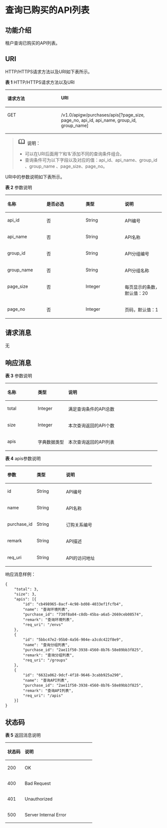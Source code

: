 # 查询已购买的API列表<a name="ZH-CN_TOPIC_0000001082135129"></a>

## 功能介绍<a name="zh-cn_topic_0118924524_section29753322"></a>

租户查询已购买的API列表。

## URI<a name="zh-cn_topic_0118924524_section66453312"></a>

HTTP/HTTPS请求方法以及URI如下表所示。

**表 1**  HTTP/HTTPS请求方法以及URI

<a name="zh-cn_topic_0118924524_table48425505"></a>
<table><thead align="left"><tr id="zh-cn_topic_0118924524_row56159133"><th class="cellrowborder" valign="top" width="34.339999999999996%" id="mcps1.2.3.1.1"><p id="zh-cn_topic_0118924524_p52595892"><a name="zh-cn_topic_0118924524_p52595892"></a><a name="zh-cn_topic_0118924524_p52595892"></a>请求方法</p>
</th>
<th class="cellrowborder" valign="top" width="65.66%" id="mcps1.2.3.1.2"><p id="zh-cn_topic_0118924524_p32408880"><a name="zh-cn_topic_0118924524_p32408880"></a><a name="zh-cn_topic_0118924524_p32408880"></a>URI</p>
</th>
</tr>
</thead>
<tbody><tr id="zh-cn_topic_0118924524_row7873657"><td class="cellrowborder" valign="top" width="34.339999999999996%" headers="mcps1.2.3.1.1 "><p id="zh-cn_topic_0118924524_p33786486"><a name="zh-cn_topic_0118924524_p33786486"></a><a name="zh-cn_topic_0118924524_p33786486"></a>GET</p>
</td>
<td class="cellrowborder" valign="top" width="65.66%" headers="mcps1.2.3.1.2 "><p id="zh-cn_topic_0118924524_p52350864"><a name="zh-cn_topic_0118924524_p52350864"></a><a name="zh-cn_topic_0118924524_p52350864"></a>/v1.0/apigw/purchases/apis[?page_size, page_no, api_id, api_name, group_id, group_name]</p>
</td>
</tr>
</tbody>
</table>

>![](public_sys-resources/icon-note.gif) **说明：** 
>-   可以在URI后面用‘?’和‘&’添加不同的查询条件组合。
>-   查询条件可为以下字段以及对应的值：api\_id、api\_name、group\_id 、group\_name 、page\_size、page\_no。

URI中的参数说明如下表所示。

**表 2**  参数说明

<a name="zh-cn_topic_0118924524_table30588162"></a>
<table><thead align="left"><tr id="zh-cn_topic_0118924524_row36555591"><th class="cellrowborder" valign="top" width="25%" id="mcps1.2.5.1.1"><p id="zh-cn_topic_0118924524_p8212881"><a name="zh-cn_topic_0118924524_p8212881"></a><a name="zh-cn_topic_0118924524_p8212881"></a>名称</p>
</th>
<th class="cellrowborder" valign="top" width="25%" id="mcps1.2.5.1.2"><p id="zh-cn_topic_0118924524_p61263644"><a name="zh-cn_topic_0118924524_p61263644"></a><a name="zh-cn_topic_0118924524_p61263644"></a>是否必选</p>
</th>
<th class="cellrowborder" valign="top" width="25%" id="mcps1.2.5.1.3"><p id="zh-cn_topic_0118924524_p63408144"><a name="zh-cn_topic_0118924524_p63408144"></a><a name="zh-cn_topic_0118924524_p63408144"></a>类型</p>
</th>
<th class="cellrowborder" valign="top" width="25%" id="mcps1.2.5.1.4"><p id="zh-cn_topic_0118924524_p35786003"><a name="zh-cn_topic_0118924524_p35786003"></a><a name="zh-cn_topic_0118924524_p35786003"></a>说明</p>
</th>
</tr>
</thead>
<tbody><tr id="zh-cn_topic_0118924524_row12985168"><td class="cellrowborder" valign="top" width="25%" headers="mcps1.2.5.1.1 "><p id="zh-cn_topic_0118924524_p45165677"><a name="zh-cn_topic_0118924524_p45165677"></a><a name="zh-cn_topic_0118924524_p45165677"></a>api_id</p>
</td>
<td class="cellrowborder" valign="top" width="25%" headers="mcps1.2.5.1.2 "><p id="zh-cn_topic_0118924524_p34541202"><a name="zh-cn_topic_0118924524_p34541202"></a><a name="zh-cn_topic_0118924524_p34541202"></a>否</p>
</td>
<td class="cellrowborder" valign="top" width="25%" headers="mcps1.2.5.1.3 "><p id="zh-cn_topic_0118924524_p46373992"><a name="zh-cn_topic_0118924524_p46373992"></a><a name="zh-cn_topic_0118924524_p46373992"></a>String</p>
</td>
<td class="cellrowborder" valign="top" width="25%" headers="mcps1.2.5.1.4 "><p id="zh-cn_topic_0118924524_p65305878"><a name="zh-cn_topic_0118924524_p65305878"></a><a name="zh-cn_topic_0118924524_p65305878"></a>API编号</p>
</td>
</tr>
<tr id="zh-cn_topic_0118924524_row50881998"><td class="cellrowborder" valign="top" width="25%" headers="mcps1.2.5.1.1 "><p id="zh-cn_topic_0118924524_p27801205"><a name="zh-cn_topic_0118924524_p27801205"></a><a name="zh-cn_topic_0118924524_p27801205"></a>api_name</p>
</td>
<td class="cellrowborder" valign="top" width="25%" headers="mcps1.2.5.1.2 "><p id="zh-cn_topic_0118924524_p37305095"><a name="zh-cn_topic_0118924524_p37305095"></a><a name="zh-cn_topic_0118924524_p37305095"></a>否</p>
</td>
<td class="cellrowborder" valign="top" width="25%" headers="mcps1.2.5.1.3 "><p id="zh-cn_topic_0118924524_p1813870"><a name="zh-cn_topic_0118924524_p1813870"></a><a name="zh-cn_topic_0118924524_p1813870"></a>String</p>
</td>
<td class="cellrowborder" valign="top" width="25%" headers="mcps1.2.5.1.4 "><p id="zh-cn_topic_0118924524_p12705810"><a name="zh-cn_topic_0118924524_p12705810"></a><a name="zh-cn_topic_0118924524_p12705810"></a>API名称</p>
</td>
</tr>
<tr id="zh-cn_topic_0118924524_row47243430"><td class="cellrowborder" valign="top" width="25%" headers="mcps1.2.5.1.1 "><p id="zh-cn_topic_0118924524_p1512623"><a name="zh-cn_topic_0118924524_p1512623"></a><a name="zh-cn_topic_0118924524_p1512623"></a>group_id</p>
</td>
<td class="cellrowborder" valign="top" width="25%" headers="mcps1.2.5.1.2 "><p id="zh-cn_topic_0118924524_p55413673"><a name="zh-cn_topic_0118924524_p55413673"></a><a name="zh-cn_topic_0118924524_p55413673"></a>否</p>
</td>
<td class="cellrowborder" valign="top" width="25%" headers="mcps1.2.5.1.3 "><p id="zh-cn_topic_0118924524_p59322556"><a name="zh-cn_topic_0118924524_p59322556"></a><a name="zh-cn_topic_0118924524_p59322556"></a>String</p>
</td>
<td class="cellrowborder" valign="top" width="25%" headers="mcps1.2.5.1.4 "><p id="zh-cn_topic_0118924524_p40397711"><a name="zh-cn_topic_0118924524_p40397711"></a><a name="zh-cn_topic_0118924524_p40397711"></a>API分组编号</p>
</td>
</tr>
<tr id="zh-cn_topic_0118924524_row28035080"><td class="cellrowborder" valign="top" width="25%" headers="mcps1.2.5.1.1 "><p id="zh-cn_topic_0118924524_p56248990"><a name="zh-cn_topic_0118924524_p56248990"></a><a name="zh-cn_topic_0118924524_p56248990"></a>group_name</p>
</td>
<td class="cellrowborder" valign="top" width="25%" headers="mcps1.2.5.1.2 "><p id="zh-cn_topic_0118924524_p59874378"><a name="zh-cn_topic_0118924524_p59874378"></a><a name="zh-cn_topic_0118924524_p59874378"></a>否</p>
</td>
<td class="cellrowborder" valign="top" width="25%" headers="mcps1.2.5.1.3 "><p id="zh-cn_topic_0118924524_p17986417"><a name="zh-cn_topic_0118924524_p17986417"></a><a name="zh-cn_topic_0118924524_p17986417"></a>String</p>
</td>
<td class="cellrowborder" valign="top" width="25%" headers="mcps1.2.5.1.4 "><p id="zh-cn_topic_0118924524_p47613693"><a name="zh-cn_topic_0118924524_p47613693"></a><a name="zh-cn_topic_0118924524_p47613693"></a>API分组名称</p>
</td>
</tr>
<tr id="zh-cn_topic_0118924524_row16992086"><td class="cellrowborder" valign="top" width="25%" headers="mcps1.2.5.1.1 "><p id="zh-cn_topic_0118924524_p34181701"><a name="zh-cn_topic_0118924524_p34181701"></a><a name="zh-cn_topic_0118924524_p34181701"></a>page_size</p>
</td>
<td class="cellrowborder" valign="top" width="25%" headers="mcps1.2.5.1.2 "><p id="zh-cn_topic_0118924524_p17254385"><a name="zh-cn_topic_0118924524_p17254385"></a><a name="zh-cn_topic_0118924524_p17254385"></a>否</p>
</td>
<td class="cellrowborder" valign="top" width="25%" headers="mcps1.2.5.1.3 "><p id="zh-cn_topic_0118924524_p55427905"><a name="zh-cn_topic_0118924524_p55427905"></a><a name="zh-cn_topic_0118924524_p55427905"></a>Integer</p>
</td>
<td class="cellrowborder" valign="top" width="25%" headers="mcps1.2.5.1.4 "><p id="zh-cn_topic_0118924524_p60475293"><a name="zh-cn_topic_0118924524_p60475293"></a><a name="zh-cn_topic_0118924524_p60475293"></a>每页显示的条数，默认值：20</p>
</td>
</tr>
<tr id="zh-cn_topic_0118924524_row7406732"><td class="cellrowborder" valign="top" width="25%" headers="mcps1.2.5.1.1 "><p id="zh-cn_topic_0118924524_p63074406"><a name="zh-cn_topic_0118924524_p63074406"></a><a name="zh-cn_topic_0118924524_p63074406"></a>page_no</p>
</td>
<td class="cellrowborder" valign="top" width="25%" headers="mcps1.2.5.1.2 "><p id="zh-cn_topic_0118924524_p8753281"><a name="zh-cn_topic_0118924524_p8753281"></a><a name="zh-cn_topic_0118924524_p8753281"></a>否</p>
</td>
<td class="cellrowborder" valign="top" width="25%" headers="mcps1.2.5.1.3 "><p id="zh-cn_topic_0118924524_p37927173"><a name="zh-cn_topic_0118924524_p37927173"></a><a name="zh-cn_topic_0118924524_p37927173"></a>Integer</p>
</td>
<td class="cellrowborder" valign="top" width="25%" headers="mcps1.2.5.1.4 "><p id="zh-cn_topic_0118924524_p52202136"><a name="zh-cn_topic_0118924524_p52202136"></a><a name="zh-cn_topic_0118924524_p52202136"></a>页码，默认值：1</p>
</td>
</tr>
</tbody>
</table>

## 请求消息<a name="zh-cn_topic_0118924524_section61208897"></a>

无

## 响应消息<a name="zh-cn_topic_0118924524_section58973653"></a>

**表 3**  参数说明

<a name="zh-cn_topic_0118924524_table52022692"></a>
<table><thead align="left"><tr id="zh-cn_topic_0118924524_row36307850"><th class="cellrowborder" valign="top" width="20%" id="mcps1.2.4.1.1"><p id="zh-cn_topic_0118924524_p55254728"><a name="zh-cn_topic_0118924524_p55254728"></a><a name="zh-cn_topic_0118924524_p55254728"></a>名称</p>
</th>
<th class="cellrowborder" valign="top" width="20%" id="mcps1.2.4.1.2"><p id="zh-cn_topic_0118924524_p46447987"><a name="zh-cn_topic_0118924524_p46447987"></a><a name="zh-cn_topic_0118924524_p46447987"></a>类型</p>
</th>
<th class="cellrowborder" valign="top" width="60%" id="mcps1.2.4.1.3"><p id="zh-cn_topic_0118924524_p4190578"><a name="zh-cn_topic_0118924524_p4190578"></a><a name="zh-cn_topic_0118924524_p4190578"></a>说明</p>
</th>
</tr>
</thead>
<tbody><tr id="zh-cn_topic_0118924524_row3892526"><td class="cellrowborder" valign="top" width="20%" headers="mcps1.2.4.1.1 "><p id="zh-cn_topic_0118924524_p46859150"><a name="zh-cn_topic_0118924524_p46859150"></a><a name="zh-cn_topic_0118924524_p46859150"></a>total</p>
</td>
<td class="cellrowborder" valign="top" width="20%" headers="mcps1.2.4.1.2 "><p id="zh-cn_topic_0118924524_p37494778"><a name="zh-cn_topic_0118924524_p37494778"></a><a name="zh-cn_topic_0118924524_p37494778"></a>Integer</p>
</td>
<td class="cellrowborder" valign="top" width="60%" headers="mcps1.2.4.1.3 "><p id="zh-cn_topic_0118924524_p17178203"><a name="zh-cn_topic_0118924524_p17178203"></a><a name="zh-cn_topic_0118924524_p17178203"></a>满足查询条件的API总数</p>
</td>
</tr>
<tr id="zh-cn_topic_0118924524_row20386107"><td class="cellrowborder" valign="top" width="20%" headers="mcps1.2.4.1.1 "><p id="zh-cn_topic_0118924524_p40661990"><a name="zh-cn_topic_0118924524_p40661990"></a><a name="zh-cn_topic_0118924524_p40661990"></a>size</p>
</td>
<td class="cellrowborder" valign="top" width="20%" headers="mcps1.2.4.1.2 "><p id="zh-cn_topic_0118924524_p5286906"><a name="zh-cn_topic_0118924524_p5286906"></a><a name="zh-cn_topic_0118924524_p5286906"></a>Integer</p>
</td>
<td class="cellrowborder" valign="top" width="60%" headers="mcps1.2.4.1.3 "><p id="zh-cn_topic_0118924524_p25586205"><a name="zh-cn_topic_0118924524_p25586205"></a><a name="zh-cn_topic_0118924524_p25586205"></a>本次查询返回的API个数</p>
</td>
</tr>
<tr id="zh-cn_topic_0118924524_row28949261"><td class="cellrowborder" valign="top" width="20%" headers="mcps1.2.4.1.1 "><p id="zh-cn_topic_0118924524_p63188813"><a name="zh-cn_topic_0118924524_p63188813"></a><a name="zh-cn_topic_0118924524_p63188813"></a>apis</p>
</td>
<td class="cellrowborder" valign="top" width="20%" headers="mcps1.2.4.1.2 "><p id="zh-cn_topic_0118924524_p18020209"><a name="zh-cn_topic_0118924524_p18020209"></a><a name="zh-cn_topic_0118924524_p18020209"></a>字典数据类型</p>
</td>
<td class="cellrowborder" valign="top" width="60%" headers="mcps1.2.4.1.3 "><p id="zh-cn_topic_0118924524_p50350818"><a name="zh-cn_topic_0118924524_p50350818"></a><a name="zh-cn_topic_0118924524_p50350818"></a>本次查询返回的API列表</p>
</td>
</tr>
</tbody>
</table>

**表 4**  apis参数说明

<a name="zh-cn_topic_0118924524_table50504178"></a>
<table><thead align="left"><tr id="zh-cn_topic_0118924524_row21047105"><th class="cellrowborder" valign="top" width="20%" id="mcps1.2.4.1.1"><p id="zh-cn_topic_0118924524_p27093960"><a name="zh-cn_topic_0118924524_p27093960"></a><a name="zh-cn_topic_0118924524_p27093960"></a>参数</p>
</th>
<th class="cellrowborder" valign="top" width="20%" id="mcps1.2.4.1.2"><p id="zh-cn_topic_0118924524_p47127180"><a name="zh-cn_topic_0118924524_p47127180"></a><a name="zh-cn_topic_0118924524_p47127180"></a>类型</p>
</th>
<th class="cellrowborder" valign="top" width="60%" id="mcps1.2.4.1.3"><p id="zh-cn_topic_0118924524_p59205236"><a name="zh-cn_topic_0118924524_p59205236"></a><a name="zh-cn_topic_0118924524_p59205236"></a>说明</p>
</th>
</tr>
</thead>
<tbody><tr id="zh-cn_topic_0118924524_row30894825"><td class="cellrowborder" valign="top" width="20%" headers="mcps1.2.4.1.1 "><p id="zh-cn_topic_0118924524_p19452882"><a name="zh-cn_topic_0118924524_p19452882"></a><a name="zh-cn_topic_0118924524_p19452882"></a>id</p>
</td>
<td class="cellrowborder" valign="top" width="20%" headers="mcps1.2.4.1.2 "><p id="zh-cn_topic_0118924524_p32179608"><a name="zh-cn_topic_0118924524_p32179608"></a><a name="zh-cn_topic_0118924524_p32179608"></a>String</p>
</td>
<td class="cellrowborder" valign="top" width="60%" headers="mcps1.2.4.1.3 "><p id="zh-cn_topic_0118924524_p56411426"><a name="zh-cn_topic_0118924524_p56411426"></a><a name="zh-cn_topic_0118924524_p56411426"></a>API编号</p>
</td>
</tr>
<tr id="zh-cn_topic_0118924524_row37940788"><td class="cellrowborder" valign="top" width="20%" headers="mcps1.2.4.1.1 "><p id="zh-cn_topic_0118924524_p53304992"><a name="zh-cn_topic_0118924524_p53304992"></a><a name="zh-cn_topic_0118924524_p53304992"></a>name</p>
</td>
<td class="cellrowborder" valign="top" width="20%" headers="mcps1.2.4.1.2 "><p id="zh-cn_topic_0118924524_p22737092"><a name="zh-cn_topic_0118924524_p22737092"></a><a name="zh-cn_topic_0118924524_p22737092"></a>String</p>
</td>
<td class="cellrowborder" valign="top" width="60%" headers="mcps1.2.4.1.3 "><p id="zh-cn_topic_0118924524_p29765193"><a name="zh-cn_topic_0118924524_p29765193"></a><a name="zh-cn_topic_0118924524_p29765193"></a>API名称</p>
</td>
</tr>
<tr id="zh-cn_topic_0118924524_row14028463"><td class="cellrowborder" valign="top" width="20%" headers="mcps1.2.4.1.1 "><p id="zh-cn_topic_0118924524_p62563701"><a name="zh-cn_topic_0118924524_p62563701"></a><a name="zh-cn_topic_0118924524_p62563701"></a>purchase_id</p>
</td>
<td class="cellrowborder" valign="top" width="20%" headers="mcps1.2.4.1.2 "><p id="zh-cn_topic_0118924524_p34495057"><a name="zh-cn_topic_0118924524_p34495057"></a><a name="zh-cn_topic_0118924524_p34495057"></a>String</p>
</td>
<td class="cellrowborder" valign="top" width="60%" headers="mcps1.2.4.1.3 "><p id="zh-cn_topic_0118924524_p42636200"><a name="zh-cn_topic_0118924524_p42636200"></a><a name="zh-cn_topic_0118924524_p42636200"></a>订购关系编号</p>
</td>
</tr>
<tr id="zh-cn_topic_0118924524_row48181486"><td class="cellrowborder" valign="top" width="20%" headers="mcps1.2.4.1.1 "><p id="zh-cn_topic_0118924524_p10386316"><a name="zh-cn_topic_0118924524_p10386316"></a><a name="zh-cn_topic_0118924524_p10386316"></a>remark</p>
</td>
<td class="cellrowborder" valign="top" width="20%" headers="mcps1.2.4.1.2 "><p id="zh-cn_topic_0118924524_p35985242"><a name="zh-cn_topic_0118924524_p35985242"></a><a name="zh-cn_topic_0118924524_p35985242"></a>String</p>
</td>
<td class="cellrowborder" valign="top" width="60%" headers="mcps1.2.4.1.3 "><p id="zh-cn_topic_0118924524_p29123456"><a name="zh-cn_topic_0118924524_p29123456"></a><a name="zh-cn_topic_0118924524_p29123456"></a>API描述</p>
</td>
</tr>
<tr id="zh-cn_topic_0118924524_row60784516"><td class="cellrowborder" valign="top" width="20%" headers="mcps1.2.4.1.1 "><p id="zh-cn_topic_0118924524_p24598754"><a name="zh-cn_topic_0118924524_p24598754"></a><a name="zh-cn_topic_0118924524_p24598754"></a>req_uri</p>
</td>
<td class="cellrowborder" valign="top" width="20%" headers="mcps1.2.4.1.2 "><p id="zh-cn_topic_0118924524_p46342061"><a name="zh-cn_topic_0118924524_p46342061"></a><a name="zh-cn_topic_0118924524_p46342061"></a>String</p>
</td>
<td class="cellrowborder" valign="top" width="60%" headers="mcps1.2.4.1.3 "><p id="zh-cn_topic_0118924524_p62719436"><a name="zh-cn_topic_0118924524_p62719436"></a><a name="zh-cn_topic_0118924524_p62719436"></a>API的访问地址</p>
</td>
</tr>
</tbody>
</table>

响应消息样例：

```
{
	"total": 3,
	"size": 3,
	"apis": [{
		"id": "cb498965-8acf-4c98-bd08-4033ef1fcfb4",
		"name": "查询环境列表",
		"purchase_id": "730f8a84-c8db-45ba-a6a5-2669ceb08574",
		"remark": "查询环境列表",
		"req_uri": "/envs"
	},
	{
		"id": "5bbc47e2-95b0-4a56-904e-a3cdc422f8e9",
		"name": "查询分组列表",
		"purchase_id": "2ae11f50-3938-4560-8b76-58e89bb3f825",
		"remark": "查询分组列表",
		"req_uri": "/groups"
	},
	{
		"id": "6632a062-9dcf-4f18-9646-3cabb925a290",
		"name": "查询API列表",
		"purchase_id": "2ae11f50-3938-4560-8b76-58e89bb3f825",
		"remark": "查询API列表",
		"req_uri": "/apis"
	}]
}
```

## 状态码<a name="zh-cn_topic_0118924524_section14009168"></a>

**表 5**  返回消息说明

<a name="zh-cn_topic_0118924524_table41687570"></a>
<table><thead align="left"><tr id="zh-cn_topic_0118924524_row56205210"><th class="cellrowborder" valign="top" width="20%" id="mcps1.2.3.1.1"><p id="zh-cn_topic_0118924524_p56328139"><a name="zh-cn_topic_0118924524_p56328139"></a><a name="zh-cn_topic_0118924524_p56328139"></a>状态码</p>
</th>
<th class="cellrowborder" valign="top" width="80%" id="mcps1.2.3.1.2"><p id="zh-cn_topic_0118924524_p66285442"><a name="zh-cn_topic_0118924524_p66285442"></a><a name="zh-cn_topic_0118924524_p66285442"></a>说明</p>
</th>
</tr>
</thead>
<tbody><tr id="zh-cn_topic_0118924524_row411684"><td class="cellrowborder" valign="top" width="20%" headers="mcps1.2.3.1.1 "><p id="zh-cn_topic_0118924524_p33346459"><a name="zh-cn_topic_0118924524_p33346459"></a><a name="zh-cn_topic_0118924524_p33346459"></a>200</p>
</td>
<td class="cellrowborder" valign="top" width="80%" headers="mcps1.2.3.1.2 "><p id="zh-cn_topic_0118924524_p16708687"><a name="zh-cn_topic_0118924524_p16708687"></a><a name="zh-cn_topic_0118924524_p16708687"></a>OK</p>
</td>
</tr>
<tr id="zh-cn_topic_0118924524_row16160459"><td class="cellrowborder" valign="top" width="20%" headers="mcps1.2.3.1.1 "><p id="zh-cn_topic_0118924524_p33928804"><a name="zh-cn_topic_0118924524_p33928804"></a><a name="zh-cn_topic_0118924524_p33928804"></a>400</p>
</td>
<td class="cellrowborder" valign="top" width="80%" headers="mcps1.2.3.1.2 "><p id="zh-cn_topic_0118924524_p63878638"><a name="zh-cn_topic_0118924524_p63878638"></a><a name="zh-cn_topic_0118924524_p63878638"></a>Bad Request</p>
</td>
</tr>
<tr id="zh-cn_topic_0118924524_row38036837"><td class="cellrowborder" valign="top" width="20%" headers="mcps1.2.3.1.1 "><p id="zh-cn_topic_0118924524_p61084955"><a name="zh-cn_topic_0118924524_p61084955"></a><a name="zh-cn_topic_0118924524_p61084955"></a>401</p>
</td>
<td class="cellrowborder" valign="top" width="80%" headers="mcps1.2.3.1.2 "><p id="zh-cn_topic_0118924524_p48934293"><a name="zh-cn_topic_0118924524_p48934293"></a><a name="zh-cn_topic_0118924524_p48934293"></a>Unauthorized</p>
</td>
</tr>
<tr id="zh-cn_topic_0118924524_row37755455"><td class="cellrowborder" valign="top" width="20%" headers="mcps1.2.3.1.1 "><p id="zh-cn_topic_0118924524_p38293019"><a name="zh-cn_topic_0118924524_p38293019"></a><a name="zh-cn_topic_0118924524_p38293019"></a>500</p>
</td>
<td class="cellrowborder" valign="top" width="80%" headers="mcps1.2.3.1.2 "><p id="zh-cn_topic_0118924524_p6744143"><a name="zh-cn_topic_0118924524_p6744143"></a><a name="zh-cn_topic_0118924524_p6744143"></a>Server Internal Error</p>
</td>
</tr>
</tbody>
</table>

